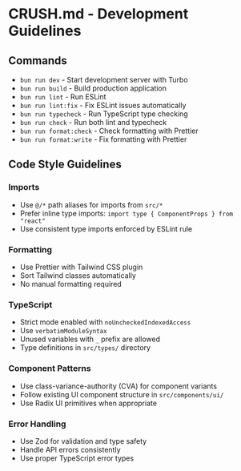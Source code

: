 # CRUSH.md - Development Guidelines

## Commands
- `bun run dev` - Start development server with Turbo
- `bun run build` - Build production application
- `bun run lint` - Run ESLint
- `bun run lint:fix` - Fix ESLint issues automatically
- `bun run typecheck` - Run TypeScript type checking
- `bun run check` - Run both lint and typecheck
- `bun run format:check` - Check formatting with Prettier
- `bun run format:write` - Fix formatting with Prettier

## Code Style Guidelines

### Imports
- Use `@/*` path aliases for imports from `src/*`
- Prefer inline type imports: `import type { ComponentProps } from "react"`
- Use consistent type imports enforced by ESLint rule

### Formatting
- Use Prettier with Tailwind CSS plugin
- Sort Tailwind classes automatically
- No manual formatting required

### TypeScript
- Strict mode enabled with `noUncheckedIndexedAccess`
- Use `verbatimModuleSyntax`
- Unused variables with `_` prefix are allowed
- Type definitions in `src/types/` directory

### Component Patterns
- Use class-variance-authority (CVA) for component variants
- Follow existing UI component structure in `src/components/ui/`
- Use Radix UI primitives when appropriate

### Error Handling
- Use Zod for validation and type safety
- Handle API errors consistently
- Use proper TypeScript error types